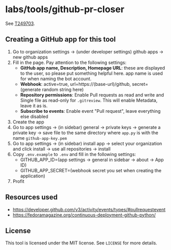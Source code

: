 # labs/tools/github-pr-closer

See [T249703](https://phabricator.wikimedia.org/T249703).

## Creating a GitHub app for this tool

1. Go to organization settings -> (under developer settings) github apps -> new github apps
2. Fill in the page. Pay attention to the following settings:
    * **GitHub app name, Description, Homepage URL**: these are displayed to the user, so please put something helpful here. app name is used for when naming the bot account.
    * **Webhook**: active=true, url=https://(base-url)/github, secret=(generate random string here)
    * **Repository permissions**: Enable Pull requests as read and write and Single file as read-only for `.gitreview`. This will enable Metadata, leave it as is.
    * **Subscribe to events**: Enable event "Pull request", leave everything else disabled
3. Create the app
4. Go to app settings -> (in sidebar) general -> private keys -> generate a private key -> save file to the same directory where `app.py` is with the name `github-app-key.pem`
5. Go to app settings -> (in sidebar) install app -> select your organization and click install -> use all repositories -> install
6. Copy `.env.example` to `.env` and fill in the following settings:
    * GITHUB_APP_ID=(app settings ->  general in sidebar -> about -> App ID)
    * GITHUB_APP_SECRET=(webhook secret you set when creating the application)
7. Profit

## Resources used

- https://developer.github.com/v3/activity/events/types/#pullrequestevent
- https://fedoramagazine.org/continuous-deployment-github-python/

## License

This tool is licensed under the MIT license. See `LICENSE` for more details.